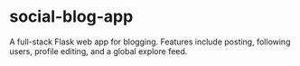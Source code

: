 # social-blog-app
A full-stack Flask web app for blogging. Features include posting, following users, profile editing, and a global explore feed.
